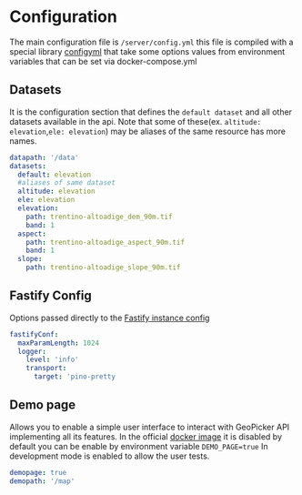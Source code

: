 
# Configuration

The main configuration file is `/server/config.yml`
this file is compiled with a special library [configyml](https://github.com/stefanocudini/configyml) that take some options values from environment variables that can be set via docker-compose.yml

## Datasets

It is the configuration section that defines the `default dataset` and all other datasets available in the api.
Note that some of these(ex. `altitude: elevation`,`ele: elevation`) may be aliases of the same resource has more names.

```yaml
datapath: '/data'
datasets:
  default: elevation
  #aliases of same dataset
  altitude: elevation
  ele: elevation
  elevation:
    path: trentino-altoadige_dem_90m.tif
    band: 1
  aspect:
    path: trentino-altoadige_aspect_90m.tif
    band: 1
  slope:
    path: trentino-altoadige_slope_90m.tif
```

## Fastify Config

Options passed directly to the [Fastify instance config](https://www.fastify.io/docs/latest/Reference/Server/#initialconfig)

```yaml
fastifyConf:
  maxParamLength: 1024
  logger:
    level: 'info'
    transport:
      target: 'pino-pretty
```

## Demo page

Allows you to enable a simple user interface to interact with GeoPicker API implementing all its features.
In the official [docker image](https://hub.docker.com/r/stefcud/geopicker) it is disabled by default you can be enable by environment variable `DEMO_PAGE=true`
In development mode is enabled to allow the user tests.


```yaml
demopage: true
demopath: '/map'
```